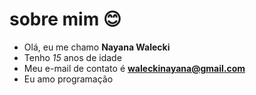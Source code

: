 # sobre mim 😊


- Olá, eu me chamo **Nayana Walecki**
- Tenho _15_ anos de idade
- Meu e-mail de contato é **waleckinayana@gmail.com**
- Eu amo programação
